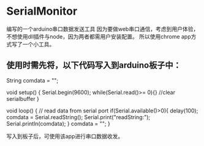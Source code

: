 # SerialMonitor

编写的一个arduino串口数据发送工具
因为要做web串口通信，考虑到用户体验，不想使用dll插件与node，因为两者都需用户安装配置。
所以使用chrome app方式写了一个小工具。
## 使用时需先将，以下代码写入到arduino板子中：
String comdata = "";

void setup() {
  Serial.begin(9600);
  while(Serial.read()>= 0){} //clear serialbuffer
}

void loop() {
  // read data from serial port
  if(Serial.available()>0){
      delay(100);
      comdata = Serial.readString();
      Serial.print("readString:");
      Serial.println(comdata);
    }
    comdata = "";
}

写入到板子后，可使用该app进行串口数据收发。